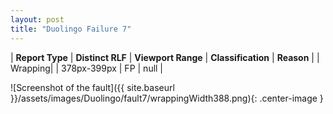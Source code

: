 ```yaml
---
layout: post
title: "Duolingo Failure 7"
---
```

| **Report Type** | **Distinct RLF** | **Viewport Range** | **Classification** | **Reason** |
| Wrapping|  | 378px-399px | FP | null | 

![Screenshot of the fault]({{ site.baseurl }}/assets/images/Duolingo/fault7/wrappingWidth388.png){: .center-image }
